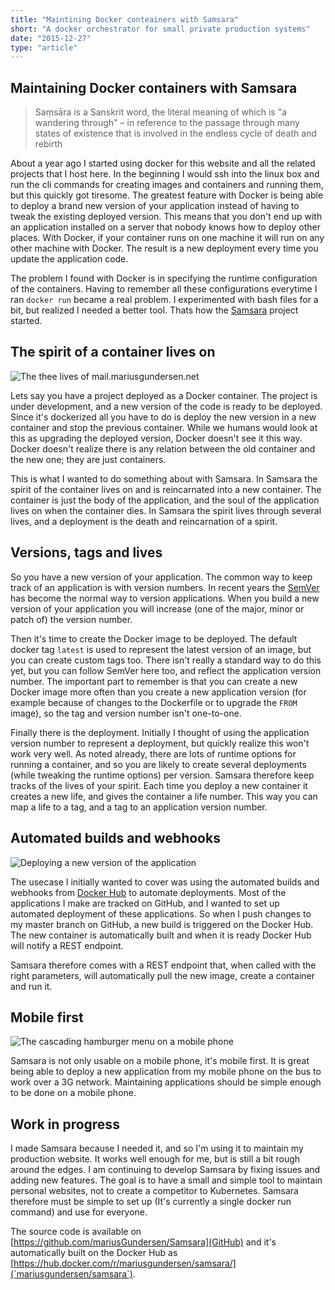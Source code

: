 ```yaml
---
title: "Maintining Docker conteainers with Samsara"
short: "A docker orchestrator for small private production systems"
date: "2015-12-27"
type: "article"
---
```


## Maintaining Docker containers with Samsara

> Saṃsāra is a Sanskrit word, the literal meaning of which is "a wandering through" – in reference to the passage through many states of existence that is involved in the endless cycle of death and rebirth

About a year ago I started using docker for this website and all the related projects that I host here. In the beginning I would ssh into the linux box and run the cli commands for creating images and containers and running them, but this quickly got tiresome. The greatest feature with Docker is being able to deploy a brand new version of your application instead of having to tweak the existing deployed version. This means that you don't end up with an application installed on a server that nobody knows how to deploy other places. With Docker, if your container runs on one machine it will run on any other machine with Docker. The result is a new deployment every time you update the application code. 

The problem I found with Docker is in specifying the runtime configuration of the containers. Having to remember all these configurations everytime I ran `docker run` became a real problem. I experimented with bash files for a bit, but realized I needed a better tool. Thats how the [Samsara](https://github.com/mariusGundersen/samsara) project started.

## The spirit of a container lives on

![The thee lives of mail.mariusgundersen.net](lives.png)

Lets say you have a project deployed as a Docker container. The project is under development, and a new version of the code is ready to be deployed. Since it's dockerized all you have to do is deploy the new version in a new container and stop the previous container. While we humans would look at this as upgrading the deployed version, Docker doesn't see it this way. Docker doesn't realize there is any relation between the old container and the new one; they are just containers.

This is what I wanted to do something about with Samsara. In Samsara the spirit of the container lives on and is reincarnated into a new container. The container is just the body of the application, and the soul of the application lives on when the container dies. In Samsara the spirit lives through several lives, and a deployment is the death and reincarnation of a spirit.

## Versions, tags and lives

So you have a new version of your application. The common way to keep track of an application is with version numbers. In recent years the [SemVer](http://semver.org/) has become the normal way to version applications. When you build a new version of your application you will increase (one of the major, minor or patch of) the version number.

Then it's time to create the Docker image to be deployed. The default docker tag `latest` is used to represent the latest version of an image, but you can create custom tags too. There isn't really a standard way to do this yet, but you can follow SemVer here too, and reflect the application version number. The important part to remember is that you can create a new Docker image more often than you create a new application version (for example because of changes to the Dockerfile or to upgrade the `FROM` image), so the tag and version number isn't one-to-one.

Finally there is the deployment. Initially I thought of using the application version number to represent a deployment, but quickly realize this won't work very well. As noted already, there are lots of runtime options for running a container, and so you are likely to create several deployments (while tweaking the runtime options) per version. Samsara therefore keep tracks of the lives of your spirit. Each time you deploy a new container it creates a new life, and gives the container a life number. This way you can map a life to a tag, and a tag to an application version number.

## Automated builds and webhooks

![Deploying a new version of the application](deploy.png)

The usecase I initially wanted to cover was using the automated builds and webhooks from [Docker Hub](https://hub.docker.com/) to automate deployments. Most of the applications I make are tracked on GitHub, and I wanted to set up automated deployment of these applications. So when I push changes to my master branch on GitHub, a new build is triggered on the Docker Hub. The new container is automatically built and when it is ready Docker Hub will notify a REST endpoint.

Samsara therefore comes with a REST endpoint that, when called with the right parameters, will automatically pull the new image, create a container and run it. 

## Mobile first

![The cascading hamburger menu on a mobile phone](mobile.png)

Samsara is not only usable on a mobile phone, it's mobile first. It is great being able to deploy a new application from my mobile phone on the bus to work over a 3G network. Maintaining applications should be simple enough to be done on a mobile phone.

## Work in progress

I made Samsara because I needed it, and so I'm using it to maintain my production website. It works well enough for me, but is still a bit rough around the edges. I am continuing to develop Samsara by fixing issues and adding new features. The goal is to have a small and simple tool to maintain personal websites, not to create a competitor to Kubernetes. Samsara therefore must be simple to set up (It's currently a single docker run command) and use for everyone.

The source code is available on [https://github.com/mariusGundersen/Samsara](GitHub) and it's automatically built on the Docker Hub as [https://hub.docker.com/r/mariusgundersen/samsara/](`mariusgundersen/samsara`).